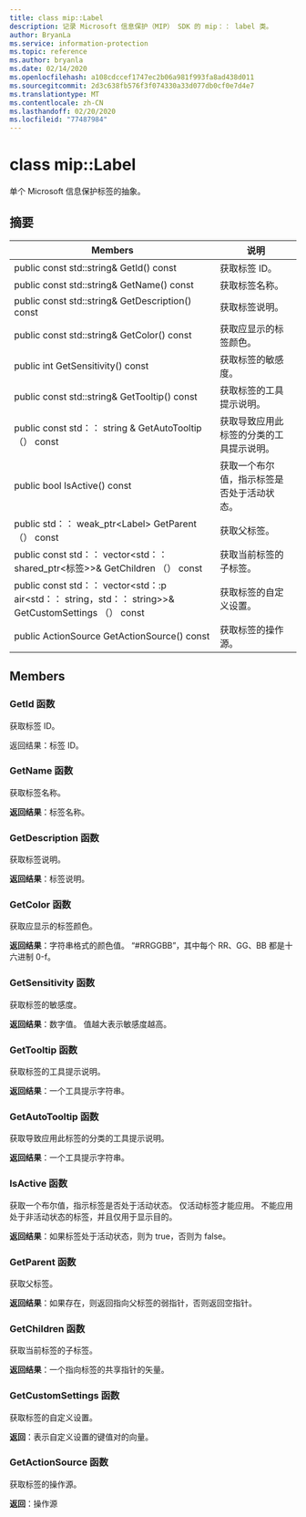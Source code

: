 ```yaml
---
title: class mip::Label
description: 记录 Microsoft 信息保护（MIP） SDK 的 mip：： label 类。
author: BryanLa
ms.service: information-protection
ms.topic: reference
ms.author: bryanla
ms.date: 02/14/2020
ms.openlocfilehash: a108cdccef1747ec2b06a981f993fa8ad438d011
ms.sourcegitcommit: 2d3c638fb576f3f074330a33d077db0cf0e7d4e7
ms.translationtype: MT
ms.contentlocale: zh-CN
ms.lasthandoff: 02/20/2020
ms.locfileid: "77487984"
---
```

# <a name="class-miplabel"></a>class mip::Label 
单个 Microsoft 信息保护标签的抽象。
  
## <a name="summary"></a>摘要
 Members                        | 说明                                
--------------------------------|---------------------------------------------
public const std::string& GetId() const  |  获取标签 ID。
public const std::string& GetName() const  |  获取标签名称。
public const std::string& GetDescription() const  |  获取标签说明。
public const std::string& GetColor() const  |  获取应显示的标签颜色。
public int GetSensitivity() const  |  获取标签的敏感度。
public const std::string& GetTooltip() const  |  获取标签的工具提示说明。
public const std：： string & GetAutoTooltip （） const  |  获取导致应用此标签的分类的工具提示说明。
public bool IsActive() const  |  获取一个布尔值，指示标签是否处于活动状态。
public std：： weak_ptr\<Label\> GetParent （） const  |  获取父标签。
public const std：： vector\<std：： shared_ptr\<标签\>\>& GetChildren （） const  |  获取当前标签的子标签。
public const std：： vector\<std：:p air\<std：： string，std：： string\>\>& GetCustomSettings （） const  |  获取标签的自定义设置。
public ActionSource GetActionSource() const  |  获取标签的操作源。
  
## <a name="members"></a>Members
  
### <a name="getid-function"></a>GetId 函数
获取标签 ID。

  
返回结果：标签 ID。
  
### <a name="getname-function"></a>GetName 函数
获取标签名称。

  
**返回结果**：标签名称。
  
### <a name="getdescription-function"></a>GetDescription 函数
获取标签说明。

  
**返回结果**：标签说明。
  
### <a name="getcolor-function"></a>GetColor 函数
获取应显示的标签颜色。

  
**返回结果**：字符串格式的颜色值。 “#RRGGBB”，其中每个 RR、GG、BB 都是十六进制 0-f。
  
### <a name="getsensitivity-function"></a>GetSensitivity 函数
获取标签的敏感度。

  
**返回结果**：数字值。 值越大表示敏感度越高。
  
### <a name="gettooltip-function"></a>GetTooltip 函数
获取标签的工具提示说明。

  
**返回结果**：一个工具提示字符串。
  
### <a name="getautotooltip-function"></a>GetAutoTooltip 函数
获取导致应用此标签的分类的工具提示说明。

  
**返回结果**：一个工具提示字符串。
  
### <a name="isactive-function"></a>IsActive 函数
获取一个布尔值，指示标签是否处于活动状态。
仅活动标签才能应用。 不能应用处于非活动状态的标签，并且仅用于显示目的。 

  
**返回结果**：如果标签处于活动状态，则为 true，否则为 false。
  
### <a name="getparent-function"></a>GetParent 函数
获取父标签。

  
**返回结果**：如果存在，则返回指向父标签的弱指针，否则返回空指针。
  
### <a name="getchildren-function"></a>GetChildren 函数
获取当前标签的子标签。

  
**返回结果**：一个指向标签的共享指针的矢量。
  
### <a name="getcustomsettings-function"></a>GetCustomSettings 函数
获取标签的自定义设置。

  
**返回**：表示自定义设置的键值对的向量。
  
### <a name="getactionsource-function"></a>GetActionSource 函数
获取标签的操作源。

  
**返回**：操作源